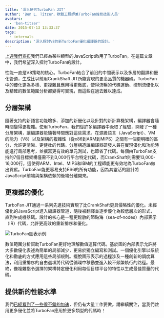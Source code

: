```yaml
---
title: '深入研究TurboFan JIT'
author: 'Ben L. Titzer，軟體工程師兼TurboFan維修技術人員'
avatars:
  - 'ben-titzer'
date: 2015-07-13 13:33:37
tags:
  - internals
description: '深入探討V8的新TurboFan優化編譯器的設計。'
---
```

[上週我們宣布](https://blog.chromium.org/2015/07/revving-up-javascript-performance-with.html)我們已經為某些類型的JavaScript啟用了TurboFan。在這篇文章中，我們希望深入探討TurboFan的設計。

<!--truncate-->
性能一直是V8策略的核心。TurboFan結合了前沿的中間表示以及多層的翻譯和優化管道，生成比以前用CrankShaft JIT所能實現的更高品質的機器碼。TurboFan中的優化更為多樣、更複雜且應用得更徹底，使得流暢的代碼運動、控制流優化以及精確的數值範圍分析都變得可實現，而這些在過去難以達成。

## 分層架構

隨著支持的新語言功能增多、添加的新優化以及針對的新計算機架構，編譯器會隨時間變得更複雜。使用TurboFan，我們從許多編譯器中汲取了經驗，開發了一種分層架構，讓編譯器能隨著時間應對這些需求。在源級語言（JavaScript）、VM的能力（V8）以及架構的複雜性（從x86到ARM到MIPS）之間有一個更明確的區分，允許更清晰、更健壯的代碼。分層構造讓編譯器研發人員在實現優化和功能時能進行局部思考，並撰寫更有效的單元測試，也節省了代碼。每個由TurboFan支持的7個目標架構僅需不到3,000行平台特定代碼，而CrankShaft則需要13,000-16,000行。這使得ARM、Intel、MIPS和IBM的工程師能更有效地為TurboFan做出貢獻。TurboFan能更容易支持ES6的所有功能，因為其靈活的設計將JavaScript前端與架構依賴的後端分離開來。

## 更複雜的優化

TurboFan JIT通過一系列先進技術實現了比CrankShaft更具侵略性的優化。未經優化的JavaScript進入編譯器管道，隨後被翻譯並逐步優化為較低層次的形式，直到生成機器碼。設計的核心是一種更鬆散的節點海（sea-of-nodes）內部表示（IR）代碼，允許更高效的重新排序和優化。

![TurboFan圖表示例](/_img/turbofan-jit/example-graph.png)

數值範圍分析幫助TurboFan更好地理解數值運算代碼。基於圖的內部表示允許將大多數優化表述為簡單的局部減少，更易於獨立編寫和測試。一個優化引擎以系統化和徹底的方式應用這些局部規則。擺脫圖形表示的過程涉及一種創新的調度算法，利用重排序的自由選項將代碼從循環中移動並進入較不頻繁執行的路徑。最終，像複雜指令選擇的架構特定優化利用每個目標平台的特性以生成最佳質量的代碼。

## 提供新的性能水準

我們[已經看到了一些很不錯的加速](https://blog.chromium.org/2015/07/revving-up-javascript-performance-with.html)，但仍有大量工作要做。請繼續關注，當我們啟用更多優化並將TurboFan應用於更多類型的代碼時！
